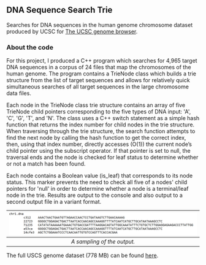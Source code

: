 
DNA Sequence Search Trie
---

Searches for DNA sequences in the human genome chromosome dataset produced by UCSC for [The UCSC genome browser](https://genome.ucsc.edu/).

### About the code
For this project, I produced a C++ program which searches for 4,965 target DNA sequences in a corpus of 24 files that map the chromosomes of the human genome. The program contains a TrieNode class which builds a trie structure from the list of target sequences and allows for relatively quick simultaneous searches of all target sequences in the large chromosome data files. 
  
Each node in the TrieNode class trie structure contains an array of five TrieNode child pointers corresponding to the five types of DNA input: 'A', 'C', 'G', 'T', and 'N'. The class uses a C++ switch statement as a simple hash function that returns the index number for child nodes in the trie structure. When traversing through the trie structure, the search function attempts to find the next node by calling the hash function to get the correct index, then, using that index number, directly accesses (O(1)) the current node’s child pointer using the subscript operator. If that pointer is set to null, the traversal ends and the node is checked for leaf status to determine whether or not a match has been found. 
  
Each node contains a Boolean value (is_leaf) that corresponds to its node status. This marker prevents the need to check all five of a nodes' child pointers for 'null' in order to determine whether a node is a terminal/leaf node in the trie. Results are output to the console and also output to a second output file in a variant format.

| <img src="output_sample.png" alt="output_sample.png" width="800"/> | 
|:--:| 
| *A sampling of the output.* |


The full USCS genome dataset (778 MB) can be found [here](http://hgdownload.cse.ucsc.edu/goldenPath/hg19/bigZips/hg19.2bit).
